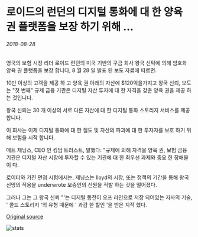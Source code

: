 # 로이드의 런던의 디지털 통화에 대 한 양육 권 플랫폼을 보장 하기 위해 ...

###### 2018-08-28

영국의 보험 시장 리더 로이드 런던의 미국 기반의 구금 회사 왕국 신탁에 의해 암호화 양육 권 플랫폼을 보장 합니다, 8 월 28 일 발표 된 보도 자료에 따르면.

10만 이상의 고객을 제공 하 고 양육 권 아래의 자산에 $120억을가지고 왕국 신뢰, 보도는 "첫 번째" 규제 금융 기관은 디지털 자산 투자에 대 한 자격을 갖춘 양육 권을 제공 하는 것입니다.

왕국 신뢰는 30 개 이상의 서로 다른 자산에 대 한 디지털 통화 스토리지 서비스를 제공 합니다.

이 회사는 이제 디지털 통화에 대 한 절도 및 자산의 파괴에 대 한 투자자를 보호 하기 위해 보험을 시작 합니다.

매트 제닝스, CEO 인 킹덤 트러스트, 말했다: "규제에 의해 자격을 양육 권, 보험 금융 기관은 디지털 자산 시장에 투자할 수 있는 기관에 대 한 최우선 과제와 중요 한 장애물이 다.

로이터와 가진 면접 시험에서는, 제닝스는 lloyd의 시장, 또는 정책의 기간을 통해 왕국 신망의 적용을 underwrote 보증인의 신원을 적발 하는 것을 떨어졌다.

그러나 그는 그 왕국 신뢰 "'는 디지털 동전이 오프 라인으로 저장 되어있는 자사의 기술, ' 콜드 스토리지 '의 유형 때문에 ' 과감 한 할인 '을 받은 지적 했다.

[Original source](https://cointelegraph.com/news/lloyds-of-london-to-insure-custody-platform-for-digital-currency)

![stats](https://c.statcounter.com/11760860/0/a89fa40b/1/ "stats")